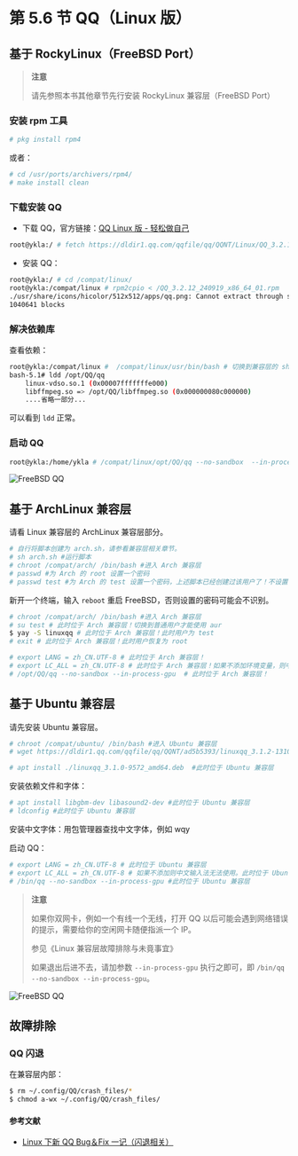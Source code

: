 # 第 5.6 节 QQ（Linux 版）


## 基于 RockyLinux（FreeBSD Port）

>**注意**
>
>请先参照本书其他章节先行安装 RockyLinux 兼容层（FreeBSD Port）

### 安装 rpm 工具

```sh
# pkg install rpm4
```

或者：

```sh
# cd /usr/ports/archivers/rpm4/ 
# make install clean
```

### 下载安装 QQ

- 下载 QQ，官方链接：[QQ Linux 版 - 轻松做自己](https://im.qq.com/linuxqq/index.shtml)

```sh
root@ykla:/ # fetch https://dldir1.qq.com/qqfile/qq/QQNT/Linux/QQ_3.2.12_240919_x86_64_01.rpm # 写作本文时链接如此，请自行获取最新链接
```

- 安装 QQ：

```sh
root@ykla:/ # cd /compat/linux/
root@ykla:/compat/linux # rpm2cpio < /QQ_3.2.12_240919_x86_64_01.rpm  | cpio -id
./usr/share/icons/hicolor/512x512/apps/qq.png: Cannot extract through symlink usr/share/icons/hicolor/512x512/apps/qq.png
1040641 blocks
```

### 解决依赖库

查看依赖：

```sh
root@ykla:/compat/linux #  /compat/linux/usr/bin/bash # 切换到兼容层的 shell
bash-5.1# ldd /opt/QQ/qq 
	linux-vdso.so.1 (0x00007fffffffe000)
	libffmpeg.so => /opt/QQ/libffmpeg.so (0x000000080c000000)
	....省略一部分...
```

可以看到 `ldd` 正常。

### 启动 QQ

```sh
root@ykla:/home/ykla # /compat/linux/opt/QQ/qq --no-sandbox  --in-process-gpu
```

![FreeBSD QQ](../.gitbook/assets/rlqq.png)


## 基于 ArchLinux 兼容层

请看 Linux 兼容层的 ArchLinux 兼容层部分。  

```sh
# 自行将脚本创建为 arch.sh，请参看兼容层相关章节。
# sh arch.sh #运行脚本
# chroot /compat/arch/ /bin/bash #进入 Arch 兼容层
# passwd #为 Arch 的 root 设置一个密码
# passwd test #为 Arch 的 test 设置一个密码，上述脚本已经创建过该用户了！不设置密码无法正常使用 aur。

```

新开一个终端，输入 `reboot` 重启 FreeBSD，否则设置的密码可能会不识别。

```sh
# chroot /compat/arch/ /bin/bash #进入 Arch 兼容层
# su test # 此时位于 Arch 兼容层！切换到普通用户才能使用 aur
$ yay -S linuxqq # 此时位于 Arch 兼容层！此时用户为 test
# exit # 此时位于 Arch 兼容层！此时用户恢复为 root
```

```sh
# export LANG = zh_CN.UTF-8 # 此时位于 Arch 兼容层！
# export LC_ALL = zh_CN.UTF-8 # 此时位于 Arch 兼容层！如果不添加环境变量，则中文输入法无法使用。如果设置失败请重启一次 FreeBSD 主机。此时位于 Arch 兼容层！
# /opt/QQ/qq --no-sandbox --in-process-gpu  # 此时位于 Arch 兼容层！
```

## 基于 Ubuntu 兼容层

请先安装 Ubuntu 兼容层。

```sh
# chroot /compat/ubuntu/ /bin/bash #进入 Ubuntu 兼容层
# wget https://dldir1.qq.com/qqfile/qq/QQNT/ad5b5393/linuxqq_3.1.2-13107_amd64.deb #此时位于 Ubuntu 兼容层
```

```sh
# apt install ./linuxqq_3.1.0-9572_amd64.deb  #此时位于 Ubuntu 兼容层
```

安装依赖文件和字体：

```sh
# apt install libgbm-dev libasound2-dev #此时位于 Ubuntu 兼容层
# ldconfig #此时位于 Ubuntu 兼容层
```

安装中文字体：用包管理器查找中文字体，例如 wqy

启动 QQ：

```sh
# export LANG = zh_CN.UTF-8 # 此时位于 Ubuntu 兼容层
# export LC_ALL = zh_CN.UTF-8 # 如果不添加则中文输入法无法使用。此时位于 Ubuntu 兼容层
# /bin/qq --no-sandbox --in-process-gpu #此时位于 Ubuntu 兼容层
```

> **注意**
>
> 如果你双网卡，例如一个有线一个无线，打开 QQ 以后可能会遇到网络错误的提示，需要给你的空闲网卡随便指派一个 IP。
>
> 参见《Linux 兼容层故障排除与未竟事宜》
>
> 如果退出后进不去，请加参数 `--in-process-gpu` 执行之即可，即 `/bin/qq  --no-sandbox --in-process-gpu`。

![FreeBSD QQ](../.gitbook/assets/qq3.0.png)

## 故障排除

### QQ 闪退

在兼容层内部：

```sh
$ rm ~/.config/QQ/crash_files/*
$ chmod a-wx ~/.config/QQ/crash_files/
```

#### 参考文献

- [Linux 下新 QQ Bug＆Fix 一记（闪退相关）](https://zhuanlan.zhihu.com/p/645895811)

